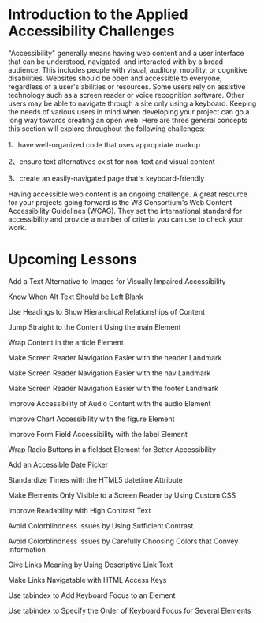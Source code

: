 # Introduction to the Applied Accessibility Challenges #

"Accessibility" generally means having web content and a user interface that can be understood, navigated, and interacted with by a broad audience. This includes people with visual, auditory, mobility, or cognitive disabilities. Websites should be open and accessible to everyone, regardless of a user's abilities or resources. Some users rely on assistive technology such as a screen reader or voice recognition software. Other users may be able to navigate through a site only using a keyboard. Keeping the needs of various users in mind when developing your project can go a long way towards creating an open web. Here are three general concepts this section will explore throughout the following challenges:



1、have well-organized code that uses appropriate markup

2、ensure text alternatives exist for non-text and visual content

3、create an easily-navigated page that's keyboard-friendly



Having accessible web content is an ongoing challenge. A great resource for your projects going forward is the W3 Consortium's Web Content Accessibility Guidelines (WCAG). They set the international standard for accessibility and provide a number of criteria you can use to check your work.

# Upcoming Lessons #

Add a Text Alternative to Images for Visually Impaired Accessibility

Know When Alt Text Should be Left Blank

Use Headings to Show Hierarchical Relationships of Content

Jump Straight to the Content Using the main Element

Wrap Content in the article Element

Make Screen Reader Navigation Easier with the header Landmark

Make Screen Reader Navigation Easier with the nav Landmark

Make Screen Reader Navigation Easier with the footer Landmark

Improve Accessibility of Audio Content with the audio Element

Improve Chart Accessibility with the figure Element

Improve Form Field Accessibility with the label Element

Wrap Radio Buttons in a fieldset Element for Better Accessibility

Add an Accessible Date Picker

Standardize Times with the HTML5 datetime Attribute

Make Elements Only Visible to a Screen Reader by Using Custom CSS

Improve Readability with High Contrast Text

Avoid Colorblindness Issues by Using Sufficient Contrast

Avoid Colorblindness Issues by Carefully Choosing Colors that Convey Information

Give Links Meaning by Using Descriptive Link Text

Make Links Navigatable with HTML Access Keys

Use tabindex to Add Keyboard Focus to an Element

Use tabindex to Specify the Order of Keyboard Focus for Several Elements